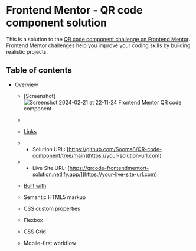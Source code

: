 # Frontend Mentor - QR code component solution

This is a solution to the [QR code component challenge on Frontend Mentor](https://www.frontendmentor.io/challenges/qr-code-component-iux_sIO_H). Frontend Mentor challenges help you improve your coding skills by building realistic projects. 

## Table of contents

- [Overview](#overview)
  - [Screenshot]
   ![Screenshot 2024-02-21 at 22-11-24 Frontend Mentor QR code component](https://github.com/Sooma8/QR-code-component/assets/91131370/ab647560-4267-4e33-ba6e-df17883538f9)

  -
  - [Links](#links)
  - - Solution URL: [https://github.com/Sooma8/QR-code-component/tree/main](https://your-solution-url.com)
  
  - - Live Site URL: [https://qrcode-frontendmentort-solution.netlify.app/](https://your-live-site-url.com)
  
  - [Built with](#built-with)
  - Semantic HTML5 markup
  - CSS custom properties
  - Flexbox
  - CSS Grid
  - Mobile-first workflow



